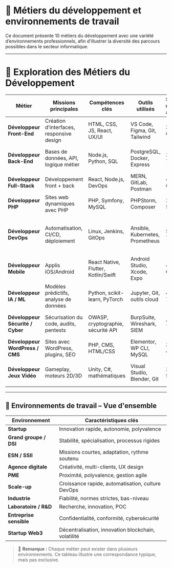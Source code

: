
# 🔧 Métiers du développement et environnements de travail

Ce document présente 10 métiers du développement avec une variété d’environnements professionnels, afin d’illustrer la diversité des parcours possibles dans le secteur informatique.

---

# 🔎 Exploration des Métiers du Développement

| Métier                           | Missions principales                    | Compétences clés                    | Outils utilisés                 | Salaire moyen annuel | Environnement typique                       | Qualité                                        |
| -------------------------------- | ---------------------------------------- | ----------------------------------- | ------------------------------- | ------------- | ------------------------------------------- | ----------------------------------------------------- |
| **Développeur Front-End**        | Création d’interfaces, responsive design | HTML, CSS, JS, React, UX/UI         | VS Code, Figma, Git, Tailwind   | 35k–60k€      | Startup ou agence web orientée UX/UI        | Créativité, rigueur, communication, curiosité    |
| **Développeur Back-End**         | Bases de données, API, logique métier    | Node.js, Python, SQL                | PostgreSQL, Docker, Express     | 38k–70k€      | ESN / SSII                                  | Méthodologie, rigueur, communication, curiosité     |
| **Développeur Full-Stack**       | Développement front + back               | React, Node.js, DevOps              | MERN, GitLab, Postman           | 42k–60k€      | PME                                         | Bon relationnel, créatif, rigueur                    |
| **Développeur PHP**              | Sites web dynamiques avec PHP            | PHP, Symfony, MySQL                 | PHPStorm, Composer              | 34k–55k€      | TPE ou agence web locale                    | Rigueur, autonomie, adaptation  |
| **Développeur DevOps**           | Automatisation, CI/CD, déploiement       | Linux, Jenkins, GitOps              | Ansible, Kubernetes, Prometheus | 50k–75k€      | Scale-up                                    | Travail en équipe, polyvalence, capacités rédactionnelles, communication |
| **Développeur Mobile**           | Applis iOS/Android                       | React Native, Flutter, Kotlin/Swift | Android Studio, Xcode, Expo     | 40k–60k€      | Agence ou startup mobile                    | Bon relationnel, curieux, rigueur                 |
| **Développeur IA / ML**          | Modèles prédictifs, analyse de données   | Python, scikit-learn, PyTorch       | Jupyter, Git, outils cloud      | 45k–75k€      | Startup IA, lab R\&D                        | Esprit analytique, curiosité, travail en équipe    |
| **Développeur Sécurité / Cyber** | Sécurisation du code, audits, pentests   | OWASP, cryptographie, sécurité API  | BurpSuite, Wireshark, SIEM      | 45k–70k€      | Banque, assurance, secteur public sensible  | Esprit analytique, rigueur et organisation  |
| **Développeur WordPress / CMS**  | Sites avec WordPress, plugins, SEO       | PHP, CMS, HTML/CSS                  | Elementor, WP CLI, MySQL        | 30k–45k€      | Freelance ou petite agence                  | Curiosité, autonome, rigueur |
| **Développeur Jeux Vidéo**       | Gameplay, moteurs 2D/3D                  | Unity, C#, mathématiques            | Visual Studio, Blender, Git     | 30k–55k€      | Studio indé ou grand studio (Ubisoft, etc.) | Créativité, travail en équipe, communication  |

---

## 🧭 Environnements de travail – Vue d'ensemble

| Environnement           | Caractéristiques clés                               |
| ----------------------- | --------------------------------------------------- |
| **Startup**             | Innovation rapide, autonomie, polyvalence           |
| **Grand groupe / DSI**  | Stabilité, spécialisation, processus rigides        |
| **ESN / SSII**          | Missions courtes, adaptation, rythme soutenu        |
| **Agence digitale**     | Créativité, multi-clients, UX design                |
| **PME**                 | Proximité, polyvalence, gestion agile               |
| **Scale-up**            | Croissance rapide, automatisation, culture DevOps   |
| **Industrie**           | Fiabilité, normes strictes, bas-niveau              |
| **Laboratoire / R\&D**  | Recherche, innovation, POC                          |
| **Entreprise sensible** | Confidentialité, conformité, cybersécurité          |
| **Startup Web3**        | Décentralisation, innovation blockchain, volatilité |

> 🔎 **Remarque :** Chaque métier peut exister dans plusieurs environnements. Ce tableau illustre une correspondance typique, mais pas exclusive.

